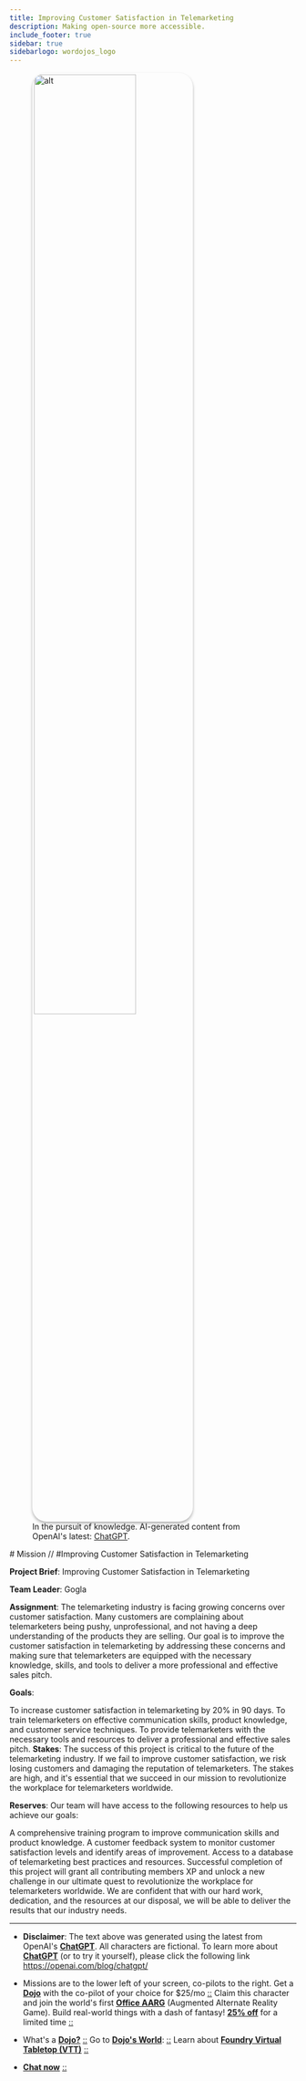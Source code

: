 ```yaml
---
title: Improving Customer Satisfaction in Telemarketing
description: Making open-source more accessible.
include_footer: true
sidebar: true
sidebarlogo: wordojos_logo
---
```

<figure>
    <img src='/uploads/mechs/Barista.png' style="width: 65%;height: 65%;padding: 3px; box-shadow: 0 3px 5px rgba(0,0,0,.3);border-radius: 25px;overflow: hidden;border: none;" align="middle"; alt='alt'; alt='student in hoody with laptop';/>
    <figcaption>In the pursuit of knowledge.  AI-generated content from OpenAI's latest: <a href="https://openai.com/blog/chatgpt/" >ChatGPT</a>.</figcaption>
</figure>
# Mission // #Improving Customer Satisfaction in Telemarketing

**Project Brief**: Improving Customer Satisfaction in Telemarketing

**Team Leader**: Gogla

**Assignment**: The telemarketing industry is facing growing concerns over customer satisfaction. Many customers are complaining about telemarketers being pushy, unprofessional, and not having a deep understanding of the products they are selling. Our goal is to improve the customer satisfaction in telemarketing by addressing these concerns and making sure that telemarketers are equipped with the necessary knowledge, skills, and tools to deliver a more professional and effective sales pitch.

**Goals**:

To increase customer satisfaction in telemarketing by 20% in 90 days.
To train telemarketers on effective communication skills, product knowledge, and customer service techniques.
To provide telemarketers with the necessary tools and resources to deliver a professional and effective sales pitch.
**Stakes**: The success of this project is critical to the future of the telemarketing industry. If we fail to improve customer satisfaction, we risk losing customers and damaging the reputation of telemarketers. The stakes are high, and it's essential that we succeed in our mission to revolutionize the workplace for telemarketers worldwide.

**Reserves**: Our team will have access to the following resources to help us achieve our goals:

A comprehensive training program to improve communication skills and product knowledge.
A customer feedback system to monitor customer satisfaction levels and identify areas of improvement.
Access to a database of telemarketing best practices and resources.
Successful completion of this project will grant all contributing members XP and unlock a new challenge in our ultimate quest to revolutionize the workplace for telemarketers worldwide. We are confident that with our hard work, dedication, and the resources at our disposal, we will be able to deliver the results that our industry needs.

---

* **Disclaimer**: The text above was generated using the latest from OpenAI's [**ChatGPT**](https://openai.com/blog/chatgpt/).  All characters are fictional.  To learn more about [**ChatGPT**](https://openai.com/blog/chatgpt/) (or to try it yourself), please click the following link https://openai.com/blog/chatgpt/

* Missions are to the lower left of your screen, co-pilots to the right. Get a [**Dojo**](https://workmates.live/marketplace) with the co-pilot of your choice for $25/mo [::](https://workmates.live/marketplace)  Claim this character and join the world's first [**Office AARG**](https://dojos.world) (Augmented Alternate Reality Game). Build real-world things with a dash of fantasy! [**25% off**](https://blog.workdojos.com/deal-on-a-dojo) for a limited time [::](https://blog.workdojos.com/deal-on-a-dojo) 

* What's a [**Dojo?**](https://workdojos.com) [::](https://workdojos.com)  Go to [**Dojo's World**](https://dojos.world): [::](https://dojos.world)  Learn about [**Foundry Virtual Tabletop (VTT)**](https://foundryvtt.com) [::](https://foundryvtt.com/)

* [**Chat now**](https://chat.workmates.live/channel/support) [::](https://chat.workmates.live/channel/support)